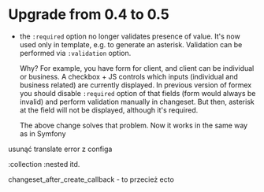 # Upgrade from 0.4 to 0.5

* the `:required` option no longer validates presence of value. It's now used only in template, 
  e.g. to generate an asterisk. Validation can be performed via `:validation` option.

  Why? For example, you have form for client, and client can be individual or business.
  A checkbox + JS controls which inputs (individual and business related) are currently 
  displayed. In previous version of formex you should disable `:required` option of that fields 
  (form would always be invalid) and perform validation manually in changeset. 
  But then, asterisk at the field will not be displayed, although it's required.

  The above change solves that problem. Now it works in the same way as in Symfony 


usunąć translate error z configa

:collection :nested itd.

changeset_after_create_callback - to przecież ecto
